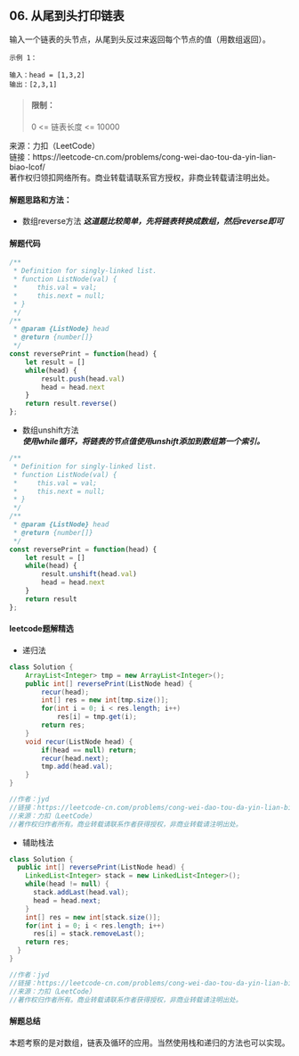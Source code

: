 ## 06. 从尾到头打印链表

<p>
输入一个链表的头节点，从尾到头反过来返回每个节点的值（用数组返回）。
</p>

```
示例 1：

输入：head = [1,3,2]
输出：[2,3,1]
```

> #### 限制： <br>
> 0 <= 链表长度 <= 10000

<p style="font-size: 14px">
来源：力扣（LeetCode） <br>
链接：https://leetcode-cn.com/problems/cong-wei-dao-tou-da-yin-lian-biao-lcof/ <br>
著作权归领扣网络所有。商业转载请联系官方授权，非商业转载请注明出处。
</p>

#### 解题思路和方法：
- 数组reverse方法
  **_这道题比较简单，先将链表转换成数组，然后reverse即可_**

#### 解题代码
```js
/**
 * Definition for singly-linked list.
 * function ListNode(val) {
 *     this.val = val;
 *     this.next = null;
 * }
 */
/**
 * @param {ListNode} head
 * @return {number[]}
 */
const reversePrint = function(head) {
    let result = []
    while(head) {
        result.push(head.val)
        head = head.next
    }
    return result.reverse()
};
```

- 数组unshift方法  
  **_使用while循环，将链表的节点值使用unshift添加到数组第一个索引。_**
```js
/**
 * Definition for singly-linked list.
 * function ListNode(val) {
 *     this.val = val;
 *     this.next = null;
 * }
 */
/**
 * @param {ListNode} head
 * @return {number[]}
 */
const reversePrint = function(head) {
    let result = []
    while(head) {
        result.unshift(head.val)
        head = head.next
    }
    return result
};
```

#### leetcode题解精选
- 递归法
```java
class Solution {
    ArrayList<Integer> tmp = new ArrayList<Integer>();
    public int[] reversePrint(ListNode head) {
        recur(head);
        int[] res = new int[tmp.size()];
        for(int i = 0; i < res.length; i++)
            res[i] = tmp.get(i);
        return res;
    }
    void recur(ListNode head) {
        if(head == null) return;
        recur(head.next);
        tmp.add(head.val);
    }
}

//作者：jyd
//链接：https://leetcode-cn.com/problems/cong-wei-dao-tou-da-yin-lian-biao-lcof/solution/mian-shi-ti-06-cong-wei-dao-tou-da-yin-lian-biao-d/
//来源：力扣（LeetCode）
//著作权归作者所有。商业转载请联系作者获得授权，非商业转载请注明出处。
```

- 辅助栈法
```java
class Solution {
  public int[] reversePrint(ListNode head) {
    LinkedList<Integer> stack = new LinkedList<Integer>();
    while(head != null) {
      stack.addLast(head.val);
      head = head.next;
    }
    int[] res = new int[stack.size()];
    for(int i = 0; i < res.length; i++)
      res[i] = stack.removeLast();
    return res;
  }
}

//作者：jyd
//链接：https://leetcode-cn.com/problems/cong-wei-dao-tou-da-yin-lian-biao-lcof/solution/mian-shi-ti-06-cong-wei-dao-tou-da-yin-lian-biao-d/
//来源：力扣（LeetCode）
//著作权归作者所有。商业转载请联系作者获得授权，非商业转载请注明出处。
```

#### 解题总结
本题考察的是对数组，链表及循环的应用。当然使用栈和递归的方法也可以实现。
